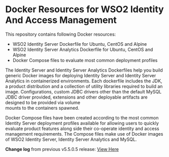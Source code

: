 # Docker Resources for WSO2 Identity And Access Management

This repository contains following Docker resources:

- WSO2 Identity Server Dockerfile for Ubuntu, CentOS and Alpine
- WSO2 Identity Server Analytics Dockerfile for Ubuntu, CentOS and Alpine
- Docker Compose files to evaluate most common deployment profiles

The Identity Server and Identity Server Analytics Dockerfiles help you build generic Docker images for deploying Identity Server and
Identity Server Analytics in containerized environments. Each dockerfile includes the JDK, a product distribution and a collection of utility
libraries required to build an image. Configurations, custom JDBC drivers other than the default MySQL JDBC driver provided, extensions and other deployable artifacts are designed 
to be provided via volume<br> mounts to the containers spawned.

Docker Compose files have been created according to the most common Identity Server deployment profiles available for allowing users to quickly evaluate
product features along side their co-operate identity and access management requirements. The Compose files make use of
Docker images of WSO2 Identity Server, Identity Server Analytics and MySQL.

**Change log** from previous v5.5.0.5 release: [View Here](CHANGELOG.md)
